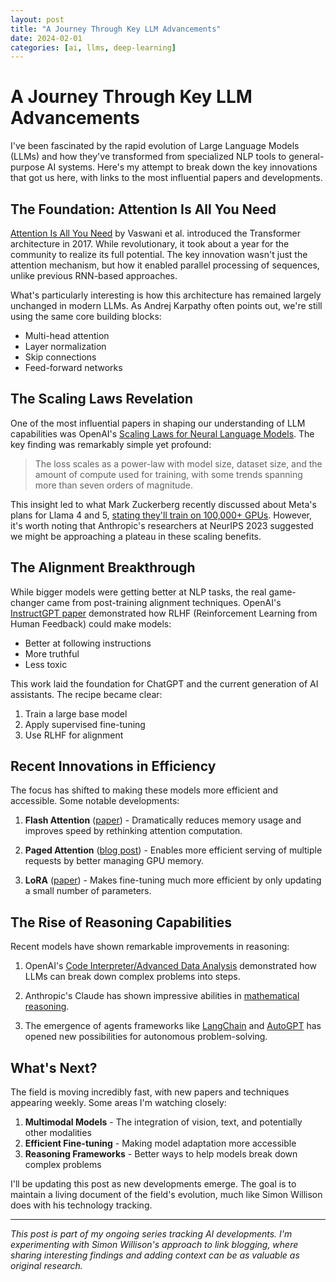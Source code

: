```yaml
---
layout: post
title: "A Journey Through Key LLM Advancements"
date: 2024-02-01
categories: [ai, llms, deep-learning]
---
```


# A Journey Through Key LLM Advancements

I've been fascinated by the rapid evolution of Large Language Models (LLMs) and how they've transformed from specialized NLP tools to general-purpose AI systems. Here's my attempt to break down the key innovations that got us here, with links to the most influential papers and developments.

## The Foundation: Attention Is All You Need

[Attention Is All You Need](https://arxiv.org/abs/1706.03762) by Vaswani et al. introduced the Transformer architecture in 2017. While revolutionary, it took about a year for the community to realize its full potential. The key innovation wasn't just the attention mechanism, but how it enabled parallel processing of sequences, unlike previous RNN-based approaches.

What's particularly interesting is how this architecture has remained largely unchanged in modern LLMs. As Andrej Karpathy often points out, we're still using the same core building blocks:
- Multi-head attention
- Layer normalization
- Skip connections
- Feed-forward networks

## The Scaling Laws Revelation

One of the most influential papers in shaping our understanding of LLM capabilities was OpenAI's [Scaling Laws for Neural Language Models](https://arxiv.org/abs/2001.08361). The key finding was remarkably simple yet profound:

> The loss scales as a power-law with model size, dataset size, and the amount of compute used for training, with some trends spanning more than seven orders of magnitude.

This insight led to what Mark Zuckerberg recently discussed about Meta's plans for Llama 4 and 5, [stating they'll train on 100,000+ GPUs](https://youtu.be/oX7OduG1YmI?t=2691). However, it's worth noting that Anthropic's researchers at NeurIPS 2023 suggested we might be approaching a plateau in these scaling benefits.

## The Alignment Breakthrough

While bigger models were getting better at NLP tasks, the real game-changer came from post-training alignment techniques. OpenAI's [InstructGPT paper](https://arxiv.org/abs/2203.02155) demonstrated how RLHF (Reinforcement Learning from Human Feedback) could make models:
- Better at following instructions
- More truthful
- Less toxic

This work laid the foundation for ChatGPT and the current generation of AI assistants. The recipe became clear:
1. Train a large base model
2. Apply supervised fine-tuning
3. Use RLHF for alignment

## Recent Innovations in Efficiency

The focus has shifted to making these models more efficient and accessible. Some notable developments:

1. **Flash Attention** ([paper](https://arxiv.org/abs/2205.14135)) - Dramatically reduces memory usage and improves speed by rethinking attention computation.

2. **Paged Attention** ([blog post](https://vllm.ai/)) - Enables more efficient serving of multiple requests by better managing GPU memory.

3. **LoRA** ([paper](https://arxiv.org/abs/2106.09685)) - Makes fine-tuning much more efficient by only updating a small number of parameters.

## The Rise of Reasoning Capabilities

Recent models have shown remarkable improvements in reasoning:

1. OpenAI's [Code Interpreter/Advanced Data Analysis](https://openai.com/blog/chatgpt-plugins#code-interpreter) demonstrated how LLMs can break down complex problems into steps.

2. Anthropic's Claude has shown impressive abilities in [mathematical reasoning](https://www.anthropic.com/index/constitutional-ai-the-next-step).

3. The emergence of agents frameworks like [LangChain](https://python.langchain.com/) and [AutoGPT](https://github.com/Significant-Gravitas/Auto-GPT) has opened new possibilities for autonomous problem-solving.

## What's Next?

The field is moving incredibly fast, with new papers and techniques appearing weekly. Some areas I'm watching closely:

1. **Multimodal Models** - The integration of vision, text, and potentially other modalities
2. **Efficient Fine-tuning** - Making model adaptation more accessible
3. **Reasoning Frameworks** - Better ways to help models break down complex problems

I'll be updating this post as new developments emerge. The goal is to maintain a living document of the field's evolution, much like Simon Willison does with his technology tracking.

---

*This post is part of my ongoing series tracking AI developments. I'm experimenting with Simon Willison's approach to link blogging, where sharing interesting findings and adding context can be as valuable as original research.* 